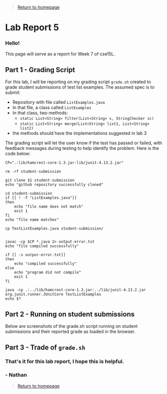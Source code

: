 >[Return to homepage](index.md)
# Lab Report 5
### Hello!
This page will serve as a report for Week 7 of cse15L.

## Part 1 - Grading Script
For this lab, I will be reporting on my grading script `grade.sh` created to grade student submissions of test list examples. The assumed spec is to submit:
* Repository with file called `ListExamples.java`
* In that file, a class called `ListExamples`
* In that class, two methods:
    * `static List<String> filter(List<String> s, StringChecker sc)`
    * `static List<String> merge(List<String> list1, List<String> list2)`
* the methods should have the implementations suggested in lab 3

The grading script will let the user know if the test has passed or failed, with feedback messages during testing to help identify the problem. Here is the code below:

~~~
CP=".:lib/hamcrest-core-1.3.jar:lib/junit-4.13.2.jar"

rm -rf student-submission

git clone $1 student-submission
echo "github repository successfully cloned"

cd student-submission
if [[ ! -f "ListExamples.java"]]
then
    echo "file name does not match"
    exit 1
fi
echo "file name matches"

cp TestListExamples.java student-submission/


javac -cp $CP *.java 2> output-error.txt
echo "file compiled successfully"

if [[ -s outpur-error.txt]]
then
    echo "compiled successfully"
else
    echo "program did not compile"
    exit 1
fi

java -cp .:../lib/hamcrest-core-1.3.jar:../lib/junit-4.13.2.jar org.junit.runner.JUnitCore TestListExamples
echo $?
~~~

## Part 2 - Running on student submissions
Below are screenshots of the grade.sh script running on student submissions and their reported grade as loaded in the browser.

## Part 3 - Trade of `grade.sh`

### That's it for this lab report, I hope this is helpful. 

### - Nathan

>[Return to homepage](index.md)